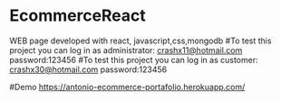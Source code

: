 # EcommerceReact
WEB page developed with react, javascript,css,mongodb
#To test this project you can log in as administrator: crashx11@hotmail.com password:123456
#To test this project you can log in as customer: crashx30@hotmail.com password:123456

#Demo https://antonio-ecommerce-portafolio.herokuapp.com/
